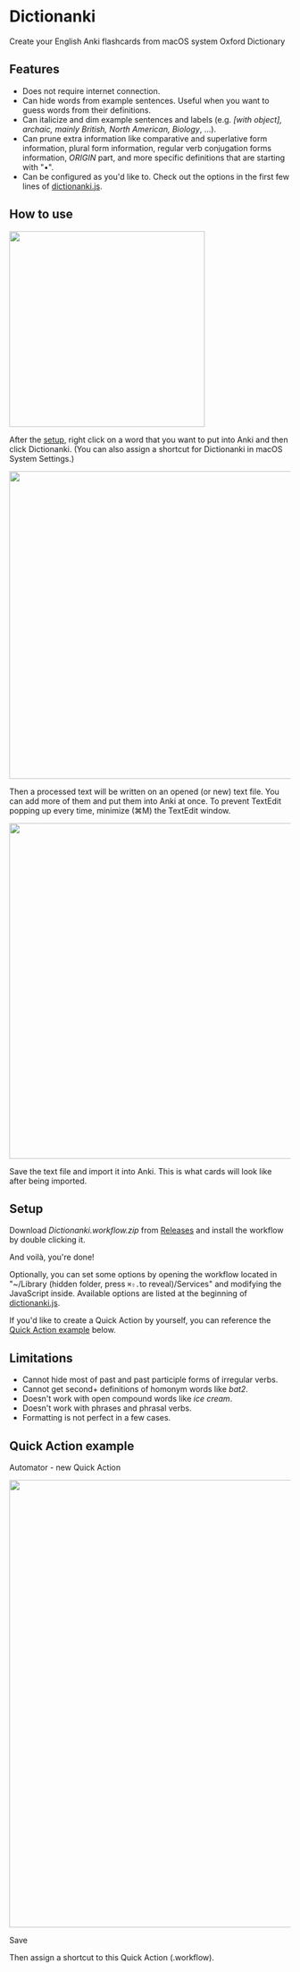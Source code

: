 # Dictionanki

Create your English Anki flashcards from macOS system Oxford Dictionary

## Features

- Does not require internet connection.
- Can hide words from example sentences. Useful when you want to guess words from their definitions.
- Can italicize and dim example sentences and labels (e.g. *[with object], archaic, mainly British, North American, Biology*, ...).
- Can prune extra information like comparative and superlative form information, plural form information, regular verb conjugation forms information, *ORIGIN* part, and more specific definitions that are starting with "•".
- Can be configured as you'd like to. Check out the options in the first few lines of [dictionanki.js](https://github.com/seungwoochoe/dictionanki/blob/main/dictionanki.js).

## How to use

<img src="https://github.com/seungwoochoe/dictionanki/blob/main/images/1.jpg" width="350">  

After the [setup](https://github.com/seungwoochoe/dictionanki?tab=readme-ov-file#setup), right click on a word that you want to put into Anki and then click Dictionanki.
(You can also assign a shortcut for Dictionanki in macOS System Settings.)

<img src="https://github.com/seungwoochoe/dictionanki/blob/main/images/2.png" width="550">  

Then a processed text will be written on an opened (or new) text file. You can add more of them and put them into Anki at once. To prevent TextEdit popping up every time, minimize (⌘M) the TextEdit window.

<img src="https://github.com/seungwoochoe/dictionanki/blob/main/images/3-1.png" width="600">  

Save the text file and import it into Anki. This is what cards will look like after being imported.

## Setup

Download *Dictionanki.workflow.zip* from [Releases](https://github.com/seungwoochoe/dictionanki/releases) and install the workflow by double clicking it.

And voilà, you're done!

Optionally, you can set some options by opening the workflow located in "~/Library (hidden folder, press `⌘⇧.`to reveal)/Services" and modifying the JavaScript inside. Available options are listed at the beginning of [dictionanki.js](https://github.com/seungwoochoe/dictionanki/blob/main/dictionanki.js).

If you'd like to create a Quick Action by yourself, you can reference the [Quick Action example](https://github.com/seungwoochoe/dictionanki#quick-action-example) below.

## Limitations

- Cannot hide most of past and past participle forms of irregular verbs.
- Cannot get second+ definitions of homonym words like *bat2*.
- Doesn't work with open compound words like *ice cream*.
- Doesn't work with phrases and phrasal verbs.
- Formatting is not perfect in a few cases.

## Quick Action example

Automator - new Quick Action  

<img src="https://github.com/seungwoochoe/dictionanki/blob/main/images/4.png" width="800">  
  
Save
  
Then assign a shortcut to this Quick Action (.workflow).
